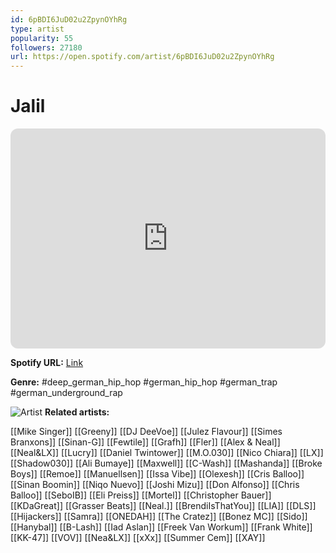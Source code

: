 ```yaml
---
id: 6pBDI6JuD02u2ZpynOYhRg
type: artist
popularity: 55
followers: 27180
url: https://open.spotify.com/artist/6pBDI6JuD02u2ZpynOYhRg
---
```

# Jalil

<iframe style="border-radius:12px" src="https://open.spotify.com/embed/artist/6pBDI6JuD02u2ZpynOYhRg" width="100%" height="352" frameBorder="0" allowfullscreen="" allow="autoplay; clipboard-write; encrypted-media; fullscreen; picture-in-picture" loading="lazy"></iframe>

**Spotify URL:** [Link](https://open.spotify.com/artist/6pBDI6JuD02u2ZpynOYhRg)

**Genre:**  #deep_german_hip_hop #german_hip_hop #german_trap #german_underground_rap

![Artist](https://i.scdn.co/image/ab6761610000e5eb106ec02e1f7eacb65c77ea58)
**Related artists:**

[[Mike Singer]]
[[Greeny]]
[[DJ DeeVoe]]
[[Julez Flavour]]
[[Simes Branxons]]
[[Sinan-G]]
[[Fewtile]]
[[Grafh]]
[[Fler]]
[[Alex & Neal]]
[[Neal&LX]]
[[Lucry]]
[[Daniel Twintower]]
[[M.O.030]]
[[Nico Chiara]]
[[LX]]
[[Shadow030]]
[[Ali Bumaye]]
[[Maxwell]]
[[C-Wash]]
[[Mashanda]]
[[Broke Boys]]
[[Remoe]]
[[Manuellsen]]
[[Issa Vibe]]
[[Olexesh]]
[[Cris Balloo]]
[[Sinan Boomin]]
[[Niqo Nuevo]]
[[Joshi Mizu]]
[[Don Alfonso]]
[[Chris Balloo]]
[[SeboIB]]
[[Eli Preiss]]
[[Mortel]]
[[Christopher Bauer]]
[[KDaGreat]]
[[Grasser Beats]]
[[Neal.]]
[[BrendiIsThatYou]]
[[LIA]]
[[DLS]]
[[Hijackers]]
[[Samra]]
[[ONEDAH]]
[[The Cratez]]
[[Bonez MC]]
[[Sido]]
[[Hanybal]]
[[B-Lash]]
[[Iad Aslan]]
[[Freek Van Workum]]
[[Frank White]]
[[KK-47]]
[[VOV]]
[[Nea&LX]]
[[xXx]]
[[Summer Cem]]
[[XAY]]
